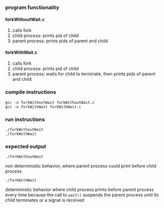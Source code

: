 ### program functionality
#### forkWithoutWait.c
1. calls fork
2. child process: prints pid of child
3. parent process: prints pids of parent and child

#### forkWithWait.c
1. calls fork
2. child process: prints pid of child
3. parent process: waits for child to terminate, then prints pids of parent and child

### compile instructions
```
gcc -o forkWithoutWait forkWithoutWait.c
gcc -o forkWithWait forkWithWait.c
```

### run instructions
```
./forkWithoutWait
./forkWithWait
```

### expected output
```
./forkWithoutWait
```
non deterministic behavior, where parent process could print before child process

```
./forkWithWait
```
deterministic behavior where child process prints before parent process every time because the call to `wait()` suspends the parent process until its child terminates or a signal is received